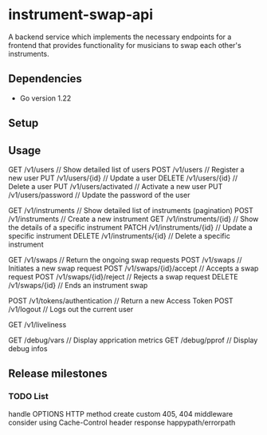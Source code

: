 # instrument-swap-api

A backend service which implements the necessary endpoints for a frontend
that provides functionality for musicians to swap each other's instruments.

## Dependencies

- Go version 1.22

## Setup

## Usage

GET    /v1/users // Show detailed list of users
POST   /v1/users // Register a new user
PUT    /v1/users/{id} // Update a user
DELETE /v1/users/{id} // Delete a user
PUT    /v1/users/activated // Activate a new user
PUT    /v1/users/password // Update the password of the user

GET    /v1/instruments // Show detailed list of instruments (pagination)
POST   /v1/instruments // Create a new instrument
GET    /v1/instruments/{id} // Show the details of a specific instrument
PATCH  /v1/instruments/{id} // Update a specific instrument
DELETE /v1/instruments/{id} // Delete a specific instrument

GET    /v1/swaps // Return the ongoing swap requests
POST   /v1/swaps // Initiates a new swap request
POST   /v1/swaps/{id}/accept // Accepts a swap request
POST   /v1/swaps/{id}/reject // Rejects a swap request
DELETE /v1/swaps/{id} // Ends an instrument swap

POST   /v1/tokens/authentication // Return a new Access Token
POST   /v1/logout // Logs out the current user

GET    /v1/liveliness

GET    /debug/vars // Display apprication metrics
GET    /debug/pprof // Display debug infos

## Release milestones

### TODO List
handle OPTIONS HTTP method
create custom 405, 404 middleware
consider using Cache-Control header response happypath/errorpath
